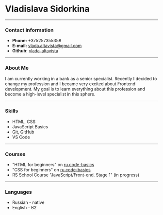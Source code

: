 # Vladislava Sidorkina

---
### Contact information
* **Phone:** +375257355358
* **E-mail:** vlada.altavista@gmail.com
* **Github:** [vlada-altavista](https://github.com/vlada-altavista "Github vlada-altavista")

---
### About Me
I am currently working in a bank as a senior specialist. Recently I decided to change my profession and I became very excited about Frontend development. My goal is to learn everything about this profession and become a high-level specialist in this sphere. 

---
### Skills
* HTML, CSS
* JavaScript Basics
* Git, GitHub
* VS Code

---
### Courses
* "HTML for beginners" on [ru.code-basics](https://ru.code-basics.com/ "ru.code-basics.com")
* "CSS for beginners" on [ru.code-basics](https://ru.code-basics.com/ "ru.code-basics.com")
* RS School Course "JavaScript/Front-end. Stage 1" (in progress)

---
### Languages
* Russian - native
* English - B2 
